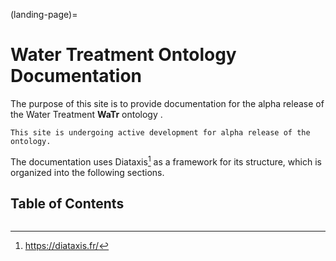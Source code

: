 (landing-page)=
# Water Treatment Ontology Documentation

The purpose of this site is to provide documentation for the alpha release of the Water Treatment **WaTr** ontology .

```{important}
This site is undergoing active development for alpha release of the ontology.
```

The documentation uses Diataxis[^1] as a framework for its structure, which is organized into the following sections.

[^1]: https://diataxis.fr/

## Table of Contents
```{tableofcontents}
```